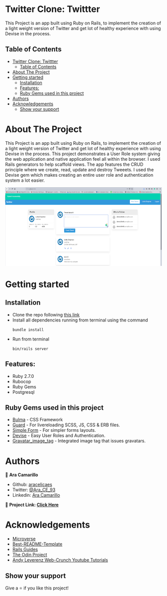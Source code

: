 <!-- PROJECT LOGO -->
# Twitter Clone: Twittter
This Project is an app built using Ruby on Rails, to implement the creation of a light weight version of Twitter and get lot of healthy experience with using Devise in the process.

<!-- TABLE OF CONTENTS -->
## Table of Contents
- [Twitter Clone: Twittter](#twitter-clone-twittter)
  - [Table of Contents](#table-of-contents)
- [About The Project](#about-the-project)
- [Getting started](#getting-started)
  - [Installation](#installation)
  - [Features:](#features)
  - [Ruby Gems used in this project](#ruby-gems-used-in-this-project)
- [Authors](#authors)
- [Acknowledgements](#acknowledgements)
  - [Show your support](#show-your-support)
<!-- ABOUT THE PROJECT -->
# About The Project
This Project is an app built using Ruby on Rails, to implement the creation of a light weight version of Twitter and get lot of healthy experience with using Devise in the process.
This project demonstrates a User Role system giving the web application and native application feel all within the browser. I used Rails generators to help scaffold views. The app features the CRUD principle where we create, read, update and destroy Tweeets. I used the Devise gem which makes creating an entire user role and authentication system a lot easier.

![screenshot](twitter.png)

<!-- GETTING STARTED -->
# Getting started
## Installation
* Clone the repo following [this link](https://github.com/aracelicaes/re-former)
* Install all dependencies running from terminal using the command <pre><code>bundle install
</code></pre>
* Run from terminal <pre><code>bin/rails server
</code></pre>

## Features:
* Ruby 2.7.0
* Rubocop
* Ruby Gems
* Postgresql

## Ruby Gems used in this project

* [Bulma](https://github.com/joshuajansen/bulma-rails) - CSS Framework
* [Guard](https://github.com/guard/guard) - For livereloading SCSS, JS, CSS & ERB files.
* [Simple Form](https://github.com/plataformatec/simple_form) - For simpler forms layouts.
* [Devise](https://github.com/plataformatec/devise) - Easy User Roles and Authentication.
* [Gravatar_image_tag](https://github.com/mdeering/gravatar_image_tag) - Integrated image tag that issues gravatars.

<!-- CONTACT -->
# Authors
👤 **Ara Camarillo**

- Github: [aracelicaes](https://github.com/aracelicaes)
- Twitter: [@Ara_CE_93](https://twitter.com/Ara_CE_93)
- Linkedin: [Ara Camarillo](www.linkedin.com/in/ara-camarillo)

📄 **Project Link: [Click Here](https://github.com/aracelicaes/twitter_clone/tree/develop)**
<!-- ACKNOWLEDGEMENTS -->
# Acknowledgements
- [Microverse](https://microverse.org)
- [Best-README-Template](https://github.com/othneildrew/Best-README-Template)
- [Rails Guides](https://guides.rubyonrails.org/)
- [The Odin Project](https://www.theodinproject.com/courses/ruby-on-rails/lessons/authentication#your-task)
- [Andy Leverenz Web-Crunch Youtube Tutorials](https://youtu.be/5gUysPm64a4)

## Show your support

Give a ⭐️ if you like this project!
